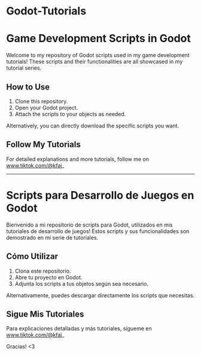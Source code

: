 # Godot-Tutorials
# Game Development Scripts in Godot

Welcome to my repository of Godot scripts used in my game development tutorials! These scripts and their functionalities are all showcased in my tutorial series.

## How to Use
1. Clone this repository.
2. Open your Godot project.
3. Attach the scripts to your objects as needed.

Alternatively, you can directly download the specific scripts you want.

## Follow My Tutorials
For detailed explanations and more tutorials, follow me on www.tiktok.com/@kfaj_

---

# Scripts para Desarrollo de Juegos en Godot

Bienvenido a mi repositorio de scripts para Godot, utilizados en mis tutoriales de desarrollo de juegos! Estos scripts y sus funcionalidades son demostrado en mi serie de tutoriales.

## Cómo Utilizar
1. Clona este repositorio.
2. Abre tu proyecto en Godot.
3. Adjunta los scripts a tus objetos según sea necesario.

Alternativamente, puedes descargar directamente los scripts que necesitas.

## Sigue Mis Tutoriales
Para explicaciones detalladas y más tutoriales, sígueme en www.tiktok.com/@kfaj_

Gracias! <3
